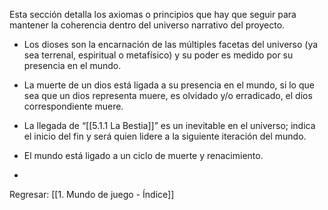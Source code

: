 
Esta sección detalla los axiomas o principios que hay que seguir para mantener la coherencia dentro del universo narrativo del proyecto.

- Los dioses son la encarnación de las múltiples facetas del universo (ya sea terrenal, espiritual o metafísico) y su poder es medido por su presencia en el mundo.

- La muerte de un dios está ligada a su presencia en el mundo, si lo que sea que un dios representa muere, es olvidado y/o erradicado, el dios correspondiente muere.

- La llegada de “[[5.1.1 La Bestia]]” es un inevitable en el universo; indica el inicio del fin y será quien lidere a la siguiente iteración del mundo.

- El mundo está ligado a un ciclo de muerte y renacimiento.

- 

Regresar: [[1. Mundo de juego - Índice]]